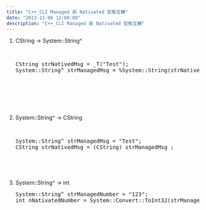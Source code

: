 ```yaml
---
title: "C++_CLI Managed 與 Nativated 型態互轉"
date: "2013-11-06 12:00:00"
description: "C++_CLI Managed 與 Nativated 型態互轉"
---
```


<ol>
	<li>
		<p>
			CString -&gt; System::String^    </p>
		<p>
			 </p>
		<div class="wlWriterSmartContent" id="scid:812469c5-0cb0-4c63-8c15-c81123a09de7:c6375931-9644-48df-b804-fa09a60b1d34" style="padding-bottom: 0px; margin: 0px; padding-left: 0px; padding-right: 0px; display: inline; float: none; padding-top: 0px">
			<pre class="c" name="code">
CString strNativedMsg = _T("Test");
System::String^ strManagedMsg = %System::String(strNativedMsg);
</pre>
		</div>
		<p>
			 </p>
		<p>
			 </p>
		<p>
			 </p>
	</li>
	<li>
		System::String^ -&gt; CString
		<p>
			 </p>
		<div class="wlWriterSmartContent" id="scid:812469c5-0cb0-4c63-8c15-c81123a09de7:ad2f36d1-9efc-420d-a956-7bc0612ae4dc" style="padding-bottom: 0px; margin: 0px; padding-left: 0px; padding-right: 0px; display: inline; float: none; padding-top: 0px">
			<pre class="c" name="code">
System::String^ strManagedMsg = "Test";
CString strNativedMsg = (CString) strManagedMsg ;
</pre>
		</div>
		<p>
			 </p>
		<p>
			 </p>
	</li>
	<li>
		System::String^ -&gt; int
		<div class="wlWriterSmartContent" id="scid:812469c5-0cb0-4c63-8c15-c81123a09de7:44baca9c-0fb5-4b33-b394-03fb287de55a" style="padding-bottom: 0px; margin: 0px; padding-left: 0px; padding-right: 0px; display: inline; float: none; padding-top: 0px">
			<pre class="c" name="code">
System::String^ strManagedNumber = "123";
int nNativatedNumber = System::Convert::ToInt32(strManagedNumber );
</pre>
		</div>
	</li>
</ol>
